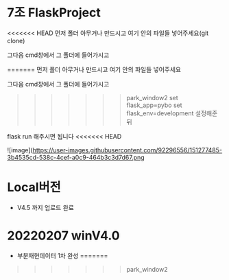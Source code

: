 # 7조 FlaskProject

<<<<<<< HEAD
먼저 폴더 아무거나 만드시고 여기 안의 파일들 넣어주세요(git clone)

그다음 cmd창에서 그 폴더에 들어가시고

=======
먼저 폴더 아무거나 만드시고 여기 안의 파일들 넣어주세요

그다음 cmd창에서 그 폴더에 들어가시고
>>>>>>> park_window2
set flask_app=pybo
set flask_env=development
설정해준 뒤

flask run 해주시면 됩니다
<<<<<<< HEAD

![image](https://user-images.githubusercontent.com/92296556/151277485-3b4535cd-538c-4cef-a0c9-464b3c3d7d67.png

# Local버전
- V4.5 까지 업로드 완료

# 20220207 winV4.0
- 부분재현데이터 1차 완성
=======
>>>>>>> park_window2
